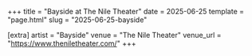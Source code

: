 +++
title = "Bayside at The Nile Theater"
date = 2025-06-25
template = "page.html"
slug = "2025-06-25-bayside"

[extra]
artist = "Bayside"
venue = "The Nile Theater"
venue_url = "https://www.theniletheater.com/"
+++
